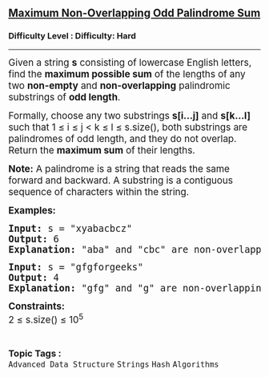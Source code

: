 <h2><a href="https://www.geeksforgeeks.org/problems/maximum-non-overlapping-odd-palindrome-sum/1?_gl=1*izxbix*_up*MQ..*_gs*MQ..&gclid=EAIaIQobChMI3Pr-taejjgMVKF0PAh2ogQAHEAAYASAAEgJbLPD_BwE">Maximum Non-Overlapping Odd Palindrome Sum</a></h2><h3>Difficulty Level : Difficulty: Hard</h3><hr><div class="problems_problem_content__Xm_eO"><p class="pf0"><span class="cf0" style="font-size: 14pt;">Given a string <strong>s</strong> consisting of lowercase English letters, find the <strong>maximum possible sum</strong> of the lengths of any two <strong>non-empty</strong> and <strong>non-overlapping</strong> palindromic substrings of <strong>odd length</strong>.</span></p>
<p class="pf0"><span class="cf0" style="font-size: 14pt;">Formally, choose any two substrings <strong>s[i...j]</strong> and <strong>s[k...l]</strong> such that </span><span style="font-size: 14pt;"><span class="cf0">1 </span><span class="cf1">≤</span><span class="cf2"> i </span><span class="cf1">≤</span><span class="cf2"> j &lt; k </span><span class="cf1">≤</span><span class="cf2"> l </span><span class="cf1">≤</span><span class="cf2"> s.size(), </span></span><span class="cf2" style="font-size: 14pt;">both substrings are palindromes of odd length, and they do not overlap. </span><span class="cf2" style="font-size: 14pt;">Return the <strong>maximum sum</strong> of their lengths.</span></p>
<p class="pf0"><span class="cf2" style="font-size: 14pt;"><strong>Note:</strong> A palindrome is a string that reads the same forward and backward. A substring is a contiguous sequence of characters within the string.</span></p>
<p><span style="font-size: 14pt;"><strong><span class="cf2">Examples:</span></strong></span></p>
<pre class="pf0"><span class="cf0" style="font-size: 14pt;"><strong>Input:</strong> s = "xyabacbcz"<br></span><span class="cf0" style="font-size: 14pt;"><strong>Output: </strong>6<br></span><span class="cf0" style="font-size: 14pt;"><strong>Explanation: </strong>"aba" and "cbc" are non-overlapping odd-length palindromes. Their lengths are 3 and 3 which gives the sum as 6.</span></pre>
<pre class="pf0"><span class="cf0" style="font-size: 14pt;"><strong>Input:</strong> s = "gfgforgeeks"<br></span><span class="cf0" style="font-size: 14pt;"><strong>Output:</strong> 4<br></span><span class="cf0" style="font-size: 14pt;"><strong>Explanation:</strong> "gfg" and "g" are non-overlapping odd-length palindromes. Their lengths are 3 and 1 which gives the sum as 4.<br></span></pre>
<p><strong><span class="cf0" style="font-size: 14pt;">Constraints:<br></span></strong><span class="cf0" style="font-size: 14pt;">2 ≤ s.size() ≤ 10<sup>5</sup></span></p></div><br><p><span style=font-size:18px><strong>Topic Tags : </strong><br><code>Advanced Data Structure</code>&nbsp;<code>Strings</code>&nbsp;<code>Hash</code>&nbsp;<code>Algorithms</code>&nbsp;